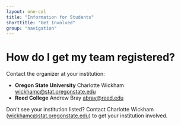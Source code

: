 ```yaml
---
layout: one-col
title: "Information for Students"
shorttitle: "Get Involved"
group: "navigation"
---
```

  
# How do I get my team registered?
  
Contact the organizer at your institution:
  
  * **Oregon State University** Charlotte Wickham [wickhamc@stat.oregonstate.edu](mailto:wickhamc@stat.oregonstate.edu)
  * **Reed College** Andrew Bray [abray@reed.edu](mailto:abray@reed.edu) 
  
Don't see your institution listed?  Contact Charlotte Wickham ([wickhamc@stat.oregonstate.edu](mailto:wickhamc@stat.oregonstate.edu)) to get your institution involved.